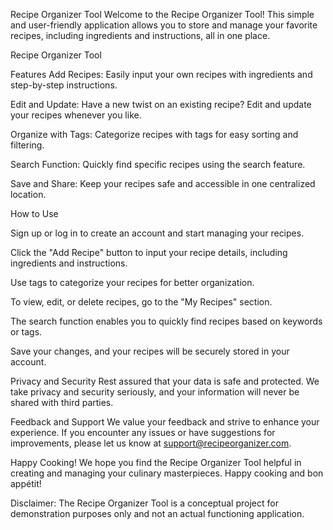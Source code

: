 
  Recipe Organizer Tool
 Welcome to the Recipe Organizer Tool! This simple and user-friendly application allows you to store and manage your favorite recipes, including ingredients and instructions, all in one place.

Recipe Organizer Tool

Features
Add Recipes: Easily input your own recipes with ingredients and step-by-step instructions.

Edit and Update: Have a new twist on an existing recipe? Edit and update your recipes whenever you like.

Organize with Tags: Categorize recipes with tags for easy sorting and filtering.

Search Function: Quickly find specific recipes using the search feature.

Save and Share: Keep your recipes safe and accessible in one centralized location.


How to Use

Sign up or log in to create an account and start managing your recipes.

Click the "Add Recipe" button to input your recipe details, including ingredients and instructions.

Use tags to categorize your recipes for better organization.

To view, edit, or delete recipes, go to the "My Recipes" section.

The search function enables you to quickly find recipes based on keywords or tags.

Save your changes, and your recipes will be securely stored in your account.

Privacy and Security
Rest assured that your data is safe and protected. We take privacy and security seriously, and your information will never be shared with third parties.

Feedback and Support
We value your feedback and strive to enhance your experience. If you encounter any issues or have suggestions for improvements, please let us know at support@recipeorganizer.com.

Happy Cooking!
We hope you find the Recipe Organizer Tool helpful in creating and managing your culinary masterpieces. Happy cooking and bon appétit!

Disclaimer: The Recipe Organizer Tool is a conceptual project for demonstration purposes only and not an actual functioning application.
